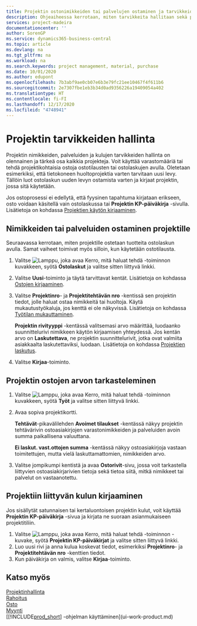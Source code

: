 ```yaml
---
title: Projektin ostonimikkeiden tai palvelujen ostaminen ja tarvikkeiden hallinta| Microsoft Docs
description: Ohjeaiheessa kerrotaan, miten tarvikkeita hallitaan sekä projekteille ostetaan materiaaleja ja palveluja.
services: project-madeira
documentationcenter: ''
author: SorenGP
ms.service: dynamics365-business-central
ms.topic: article
ms.devlang: na
ms.tgt_pltfrm: na
ms.workload: na
ms.search.keywords: project management, material, purchase
ms.date: 10/01/2020
ms.author: edupont
ms.openlocfilehash: 7b3abf9ae0cb07e6b3e79fc21ee10467f4f611b6
ms.sourcegitcommit: 2e7307fbe1eb3b34d0ad9356226a19409054a402
ms.translationtype: HT
ms.contentlocale: fi-FI
ms.lasthandoff: 12/17/2020
ms.locfileid: "4748941"
---
```

# <a name="manage-job-supplies"></a>Projektin tarvikkeiden hallinta
Projektin nimikkeiden, palveluiden ja kulujen tarvikkeiden hallinta on olennainen ja tärkeä osa kaikkia projekteja. Voit käyttää varastomääriä tai tehdä projektikohtaisia ostoja ostotilausten tai ostolaskujen avulla. Oletetaan esimerkiksi, että tietokoneen huoltoprojektia varten tarvitaan uusi levy. Tällöin luot ostolaskun uuden levyn ostamista varten ja kirjaat projektin, jossa sitä käytetään.

Jos ostoprosessi ei edellytä, että fyysinen tapahtuma kirjataan erikseen, osto voidaan käsitellä vain ostolaskussa tai **Projektin KP-päiväkirja** -sivulla. Lisätietoja on kohdassa [Projektien käytön kirjaaminen](projects-how-record-job-usage.md).

## <a name="to-purchase-items-or-services-for-a-job"></a>Nimikkeiden tai palveluiden ostaminen projektille
Seuraavassa kerrotaan, miten projektille ostetaan tuotteita ostolaskun avulla. Samat vaiheet toimivat myös silloin, kun käytetään ostotilausta.  

1. Valitse ![Lamppu, joka avaa Kerro, mitä haluat tehdä -toiminnon](media/ui-search/search_small.png "Kerro, mitä haluat tehdä") kuvakkeen, syötä **Ostolaskut** ja valitse sitten liittyvä linkki.  
2. Valitse **Uusi**-toiminto ja täytä tarvittavat kentät. Lisätietoja on kohdassa [Ostojen kirjaaminen](purchasing-how-record-purchases.md).
3. Valitse **Projektinro**- ja **Projektitehtävän nro** -kentissä sen projektin tiedot, jolle haluat ostaa nimikkeitä tai huoltoja. Käytä mukautustyökaluja, jos kenttä ei ole näkyvissä. Lisätietoja on kohdassa [Työtilan mukauttaminen](ui-personalization-user.md).

    **Projektin rivityyppi** -kentässä valitsemasi arvo määrittää, luodaanko suunnittelurivi nimikkeen käytön kirjaamisen yhteydessä. Jos kentän arvo on **Laskutettava**, ne projektin suunnittelurivit, jotka ovat valmiita asiakkaalta laskutettaviksi, luodaan. Lisätietoja on kohdassa [Projektien laskutus](projects-how-invoice-jobs.md).
4. Valitse **Kirjaa**-toiminto.

## <a name="to-view-the-value-of-purchases-for-a-job"></a>Projektin ostojen arvon tarkasteleminen
1. Valitse ![Lamppu, joka avaa Kerro, mitä haluat tehdä -toiminnon](media/ui-search/search_small.png "Kerro, mitä haluat tehdä") kuvakkeen, syötä **Työt** ja valitse sitten liittyvä linkki.
2. Avaa sopiva projektikortti.

    **Tehtävät**-pikavälilehden **Avoimet tilaukset** -kentässä näkyy projektin tehtävärivin ostoasiakirjojen varastonimikkeiden ja palveluiden avoin summa paikallisena valuuttana.  

    **Ei laskut. vast.ottojen summa** -kentässä näkyy ostoasiakirjoja vastaan toimitettujen, mutta vielä laskuttamattomien, nimikkeiden arvo.  
3. Valitse jompikumpi kentistä ja avaa **Ostorivit**-sivu, jossa voit tarkastella liittyvien ostoasiakirjarivien tietoja sekä tietoa siitä, mitkä nimikkeet tai palvelut on vastaanotettu.

## <a name="to-post-a-job-related-expense"></a>Projektiin liittyvän kulun kirjaaminen
Jos sisällytät satunnaisen tai kertaluontoisen projektin kulut, voit käyttää **Projektin KP-päiväkirja** -sivua ja kirjata ne suoraan asianmukaiseen projektitiliin.

1. Valitse ![Lamppu, joka avaa Kerro, mitä haluat tehdä -toiminnon](media/ui-search/search_small.png "Kerro, mitä haluat tehdä") -kuvake, syötä **Projektin KP-päiväkirjat** ja valitse sitten liittyvä linkki.  
2. Luo uusi rivi ja anna kulua koskevat tiedot, esimerkiksi **Projektinro**- ja **Projektitehtävän nro** -kenttien tiedot.  
3. Kun päiväkirja on valmis, valitse **Kirjaa**-toiminto.

## <a name="see-also"></a>Katso myös
[Projektinhallinta](projects-manage-projects.md)  
[Rahoitus](finance.md)  
[Osto](purchasing-manage-purchasing.md)         
[Myynti](sales-manage-sales.md)      
[[!INCLUDE[prod_short](includes/prod_short.md)] -ohjelman käyttäminen](ui-work-product.md)  
